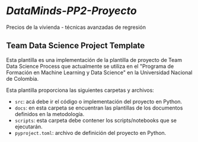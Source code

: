 # ***DataMinds-PP2-Proyecto***
Precios de la vivienda - técnicas avanzadas de regresión

## Team Data Science Project Template

Esta plantilla es una implementación de la plantilla de proyecto de Team Data Science Process que actualmente se utiliza en el "Programa de Formación en Machine Learning y Data Science" en la Universidad Nacional de Colombia.

Esta plantilla proporciona las siguientes carpetas y archivos:

* `src`: acá debe ir el código o implementación del proyecto en Python.
* `docs`: en esta carpeta se encuentran las plantillas de los documentos definidos en la metodología.
* `scripts`: esta carpeta debe contener los scripts/notebooks que se ejecutarán.
* `pyproject.toml`: archivo de definición del proyecto en Python.

